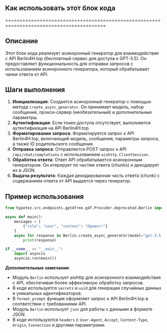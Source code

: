 ## Как использовать этот блок кода
=========================================================================================

Описание
-------------------------
Этот блок кода реализует асинхронный генератор для взаимодействия с API  Berlin4H.top (бесплатный сервис для доступа к GPT-3.5). Он предоставляет функциональность для отправки запросов с использованием асинхронного генератора, который обрабатывает чанки ответа от API.

Шаги выполнения
-------------------------
1. **Инициализация**:  Создается асинхронный генератор с помощью метода `create_async_generator`. Он принимает модель, набор сообщений, прокси-сервер (необязательный) и дополнительные параметры.
2. **Аутентификация**: Если токен доступа отсутствует, выполняется аутентификация на API Berlin4H.top.  
3. **Форматирование запроса**:  Форматируется запрос к API Berlin4H.top, включающий модель, сообщения, параметры запроса, а также ID родительского сообщения.
4. **Отправка запроса**: Отправляется POST-запрос к API `/api/chat/completions` с использованием `aiohttp.ClientSession`.
5. **Обработка ответа**:  Ответ API обрабатывается асинхронным генератором. Он итерирует по частям ответа (chunks) и  декодирует их в JSON. 
6. **Выдача результата**:  Каждая декодированная часть ответа (chunk)  с содержанием ответа от API  выдается через генератор. 

Пример использования
-------------------------

```python
from hypotez.src.endpoints.gpt4free.g4f.Provider.deprecated.Berlin import Berlin

async def main():
    messages = [
        {"role": "user", "content": "Привет!"}
    ]
    async for response in Berlin.create_async_generator(model="gpt-3.5-turbo", messages=messages):
        print(response)

if __name__ == "__main__":
    import asyncio
    asyncio.run(main())
```

**Дополнительные замечания**:

- Модуль  `Berlin` использует aiohttp для асинхронного взаимодействия с API, обеспечивая более эффективную обработку запросов. 
- В коде используется `secrets` и `uuid` для генерации случайных данных и уникальных идентификаторов.
- В `format_prompt`  функция оформляет запрос к  API Berlin4H.top в соответствии с требованиями  API.
- Модуль  `Berlin`  использует  `json`  для работы с данными в формате  JSON.
- В коде используются  `headers`  с  `User-Agent`,  `Accept`,  `Content-Type`,  `Origin`,  `Connection`  и другими параметрами.